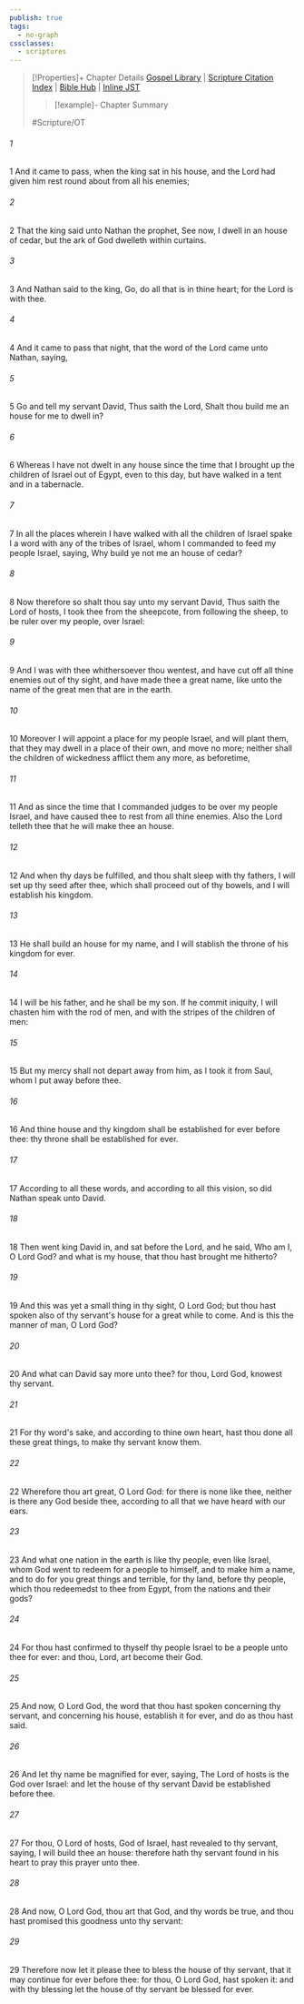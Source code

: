 ```yaml
---
publish: true
tags:
  - no-graph
cssclasses:
  - scriptures
---
```

>[!Properties]+ Chapter Details
>[Gospel Library](https://churchofjesuschrist.org/study/scriptures/ot/2-sam/7?lang=eng)    |    [Scripture Citation Index](https://scriptures.byu.edu/#06e07::c06e07)    |    [Bible Hub](https://biblehub.com/2_samuel/7.htm)    |    [Inline JST](https://scripturetoolbox.com/html/ic/2Samuel/7.html)
>>[!example]- Chapter Summary
>> 
> 
>
>#Scripture/OT
###### 1
1 And it came to pass, when the king sat in his house, and the Lord had given him rest round about from all his enemies;
###### 2
2 That the king said unto Nathan the prophet, See now, I dwell in an house of cedar, but the ark of God dwelleth within curtains.
###### 3
3 And Nathan said to the king, Go, do all that is in thine heart; for the Lord is with thee.
###### 4
4 And it came to pass that night, that the word of the Lord came unto Nathan, saying,
###### 5
5 Go and tell my servant David, Thus saith the Lord, Shalt thou build me an house for me to dwell in?
###### 6
6 Whereas I have not dwelt in any house since the time that I brought up the children of Israel out of Egypt, even to this day, but have walked in a tent and in a tabernacle.
###### 7
7 In all the places wherein I have walked with all the children of Israel spake I a word with any of the tribes of Israel, whom I commanded to feed my people Israel, saying, Why build ye not me an house of cedar?
###### 8
8 Now therefore so shalt thou say unto my servant David, Thus saith the Lord of hosts, I took thee from the sheepcote, from following the sheep, to be ruler over my people, over Israel:
###### 9
9 And I was with thee whithersoever thou wentest, and have cut off all thine enemies out of thy sight, and have made thee a great name, like unto the name of the great men that are in the earth.
###### 10
10 Moreover I will appoint a place for my people Israel, and will plant them, that they may dwell in a place of their own, and move no more; neither shall the children of wickedness afflict them any more, as beforetime,
###### 11
11 And as since the time that I commanded judges to be over my people Israel, and have caused thee to rest from all thine enemies. Also the Lord telleth thee that he will make thee an house.
###### 12
12 And when thy days be fulfilled, and thou shalt sleep with thy fathers, I will set up thy seed after thee, which shall proceed out of thy bowels, and I will establish his kingdom.
###### 13
13 He shall build an house for my name, and I will stablish the throne of his kingdom for ever.
###### 14
14 I will be his father, and he shall be my son. If he commit iniquity, I will chasten him with the rod of men, and with the stripes of the children of men:
###### 15
15 But my mercy shall not depart away from him, as I took it from Saul, whom I put away before thee.
###### 16
16 And thine house and thy kingdom shall be established for ever before thee: thy throne shall be established for ever.
###### 17
17 According to all these words, and according to all this vision, so did Nathan speak unto David.
###### 18
18 Then went king David in, and sat before the Lord, and he said, Who am I, O Lord God? and what is my house, that thou hast brought me hitherto?
###### 19
19 And this was yet a small thing in thy sight, O Lord God; but thou hast spoken also of thy servant's house for a great while to come. And is this the manner of man, O Lord God?
###### 20
20 And what can David say more unto thee? for thou, Lord God, knowest thy servant.
###### 21
21 For thy word's sake, and according to thine own heart, hast thou done all these great things, to make thy servant know them.
###### 22
22 Wherefore thou art great, O Lord God: for there is none like thee, neither is there any God beside thee, according to all that we have heard with our ears.
###### 23
23 And what one nation in the earth is like thy people, even like Israel, whom God went to redeem for a people to himself, and to make him a name, and to do for you great things and terrible, for thy land, before thy people, which thou redeemedst to thee from Egypt, from the nations and their gods?
###### 24
24 For thou hast confirmed to thyself thy people Israel to be a people unto thee for ever: and thou, Lord, art become their God.
###### 25
25 And now, O Lord God, the word that thou hast spoken concerning thy servant, and concerning his house, establish it for ever, and do as thou hast said.
###### 26
26 And let thy name be magnified for ever, saying, The Lord of hosts is the God over Israel: and let the house of thy servant David be established before thee.
###### 27
27 For thou, O Lord of hosts, God of Israel, hast revealed to thy servant, saying, I will build thee an house: therefore hath thy servant found in his heart to pray this prayer unto thee.
###### 28
28 And now, O Lord God, thou art that God, and thy words be true, and thou hast promised this goodness unto thy servant:
###### 29
29 Therefore now let it please thee to bless the house of thy servant, that it may continue for ever before thee: for thou, O Lord God, hast spoken it: and with thy blessing let the house of thy servant be blessed for ever.

